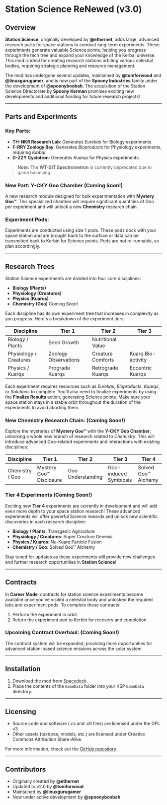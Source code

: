# Station Science ReNewed (v3.0)

## Overview

**Station Science**, originally developed by **@ethernet**, adds large, advanced research parts for space stations to conduct long-term experiments. These experiments generate valuable Science points, helping you progress through the tech tree and expand your knowledge of the Kerbal universe. This mod is ideal for creating research stations orbiting various celestial bodies, requiring strategic planning and resource management.

The mod has undergone several updates, maintained by **@tomforwood** and **@linuxgurugamer**, and is now part of the **Spoony Industries** family under the development of **@spoonyboobah**. The acquisition of the Station Science Directorate by **Spoony Kerman** promises exciting new developments and additional funding for future research projects!

---

## Parts and Experiments

### Key Parts:
- **TH-NKR Research Lab**: Generates *Eurekas* for Biology experiments.
- **F-RRY Zoology Bay**: Generates *Bioproducts* for Physiology experiments, requiring *Kibbal*.
- **D-ZZY Cyclotron**: Generates *Kuarqs* for Physics experiments.

> **Note:** The **WT-SIT Spectrometron** is currently deprecated due to game balancing.

### New Part: Y-CKY Goo Chamber (Coming Soon!)
A new research module designed for bulk experimentation with **Mystery Goo™**. This specialized chamber will require significant quantities of Goo per experiment and will unlock a new **Chemistry** research chain.


### Experiment Pods:
Experiments are conducted using size 1 pods. These pods dock with your space station and are brought back to the surface or data can be transmitted back to Kerbin for Science points. Pods are not re-runnable, so plan accordingly.

---

## Research Trees

Station Science experiments are divided into four core disciplines:
- **Biology (Plants)**
- **Physiology (Creatures)**
- **Physics (Kuarqs)**
- **Chemistry (Goo)** Coming Soon!

Each discipline has its own experiment tree that increases in complexity as you progress. Here's a breakdown of the experiment tiers:

| **Discipline**        | **Tier 1**                     | **Tier 2**                  | **Tier 3**                          |
|-----------------------|---------------------------------|-----------------------------|-------------------------------------|
| Biology / Plants       | Seed Growth                    | Nutritional Value            |
| Physiology / Creatures | Zoology Observations            | Creature Comforts            | Kuarq Bio-activity                  |
| Physics / Kuarqs       | Prograde Kuarqs                | Retrograde Kuarqs            | Eccentric Kuarqs               |


Each experiment requires resources such as *Eurekas*, *Bioproducts*, *Kuarqs*, or *Solutions* to complete. You’ll also need to finalize experiments by using the **Finalize Results** action, generating Science points. Make sure your space station stays in a stable orbit throughout the duration of the experiments to avoid aborting them.

### New Chemistry Research Chain: (Coming Soon!)
Explore the mysteries of **Mystery Goo™** with the **Y-CKY Goo Chamber**, unlocking a whole new branch of research related to *Chemistry*. This will introduce advanced Goo-related experiments and interactions with existing disciplines:


| **Discipline**        | **Tier 1**                     | **Tier 2**                  | **Tier 3**                          | **Tier 4**                    |
|-----------------------|---------------------------------|-----------------------------|-------------------------------------|-------------------------------|
| Chemistry / Goo        | Mystery Goo™ Disclosure        | Goo Understanding            | Goo-induced Symbiosis               | Solved Goo™ Alchemy            |

### Tier 4 Experiments (Coming Soon!)

Exciting new **Tier 4** experiments are currently in development and will add even more depth to your space station research! These advanced experiments will offer powerful Science rewards and unlock new scientific discoveries in each research discipline:

- **Biology / Plants**: Transgenic Agriculture
- **Physiology / Creatures**: Super Creature Genesis
- **Physics / Kuarqs**: Nu-Kuarq Particle Fusion
- **Chemistry / Goo**: Solved Goo™ Alchemy

Stay tuned for updates as these experiments will provide new challenges and further research opportunities in **Station Science**!


---

## Contracts

In **Career Mode**, contracts for station science experiments become available once you’ve visited a celestial body and unlocked the required labs and experiment pods. To complete these contracts:
1. Perform the experiment in orbit.
2. Return the experiment pod to Kerbin for recovery and completion.

### Upcoming Contract Overhaul: (Coming Soon!)
The contract system will be expanded, providing more opportunities for advanced station-based science missions across the solar system.

---

## Installation

1. Download the mod from [Spacedock](https://spacedock.info/mod/2670/MOARStation%20Science?ga=<Game+3102+'Kerbal+Space+Program).
2. Place the contents of the `GameData` folder into your KSP `GameData` directory.

---

## Licensing

- Source code and software (.cs and .dll files) are licensed under the GPL v3.
- Other assets (textures, models, etc.) are licensed under Creative Commons Attribution Share-Alike.

For more information, check out the [GitHub repository](https://github.com/linuxgurugamer/StationScience).

---

## Contributors
- Originally created by **@ethernet**
- Updated to v2.0 by **@tomforwood**
- Maintained by **@linuxgurugamer**
- Now under active development by **@spoonyboobah**
